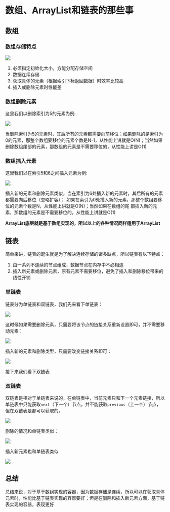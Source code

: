 # 数组、ArrayList和链表的那些事

## 数组

### 数组存储特点

![](https://gitee.com/sysker/picBed/raw/master/20210306150038.png)

1. 必须指定初始化大小，方能分配存储空间
2. 数据连续存储
3. 获取具体的元素（根据索引下标返回数据）时效率比较高
4. 插入或删除元素时性能差



### 数组删除元素

这里我们以删除索引为5的元素为例:

![](https://gitee.com/sysker/picBed/raw/master/20210306150253.png)

当删除索引为5的元素时，其后所有的元素都需要向前移位；如果删除的是索引为0的元素，那整个数组要移位的元素个数是N-1，从性能上讲就是O(N)；当然如果删除数组尾部的元素，那数组的元素是不需要移位的，从性能上讲是O(1)



### 数组插入元素

这里我们以在索引5和6之间插入元素为例:

![](https://gitee.com/sysker/picBed/raw/master/20210306150451.png)

插入新的元素和删除元素类似，当在索引为6处插入新的元素时，其后所有的元素都需要向后移位（忽略扩容）；
如果在索引为0处插入新的元素，那整个数组要移位的元素个数是N，从性能上讲就是O(N)；当然如果在数组的尾
部插入新的元素，那数组的元素是不需要移位的，从性能上讲就是O(1)



**ArrayList底层就是基于数组实现的，所以以上的各种情况同样适用于ArrayList**



## 链表

简单来讲，链表的诞生就是为了解决连续存储的诸多缺点，所以链表有以下特点：

1. 由一系列不连续的节点组成，数据节点在内存中不必相连
2. 插入新元素或删除元素，原有元素不需要移位，避免了插入和删除移位带来的线性开销



### 单链表

链表分为单链表和双链表，我们先来看下单链表：

![](https://gitee.com/sysker/picBed/raw/master/20210306150759.png)

这时候如果需要删除元素，只需要将该节点的链接关系重新设置即可，并不需要移动元素：

![](https://gitee.com/sysker/picBed/raw/master/20210306150846.png)

插入新的元素和删除类型，只需要改变链接关系即可：

![](https://gitee.com/sysker/picBed/raw/master/20210306150922.png)

接下来我们看下双链表

### 双链表

双链表是相对于单链表来说的，在单链表中，当前元素只和下一个元素链接，所以单链表中只能获取`next`（下一个）节点，并不能获取`previous`（上一个）节点，但在双链表是都可以获取的。

![](https://gitee.com/sysker/picBed/raw/master/20210306151256.png)

删除的情况和单链表类似：

![](https://gitee.com/sysker/picBed/raw/master/20210306152745.png)

插入新元素也和单链表类似

![](https://gitee.com/sysker/picBed/raw/master/20210306153719.png)



## 总结

总结来说，对于基于数组实现的容器，因为数据存储是连续，所以可以在获取具体元素时，性能比基于链表实现的容器要好；但是在删除和插入新元素方面，基于链表实现的容器，表现更好